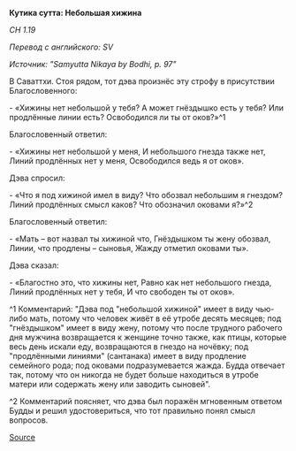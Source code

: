 **Кутика сутта: Небольшая хижина**

_СН 1\.19_

_Перевод с английского: SV_

_Источник: "Samyutta Nikaya by Bodhi, p\. 97"_

В Саваттхи\. Стоя рядом, тот дэва произнёс эту строфу в присутствии Благословенного:

\- «Хижины нет небольшой у тебя? А может гнёздышко есть у тебя? Или продлённые линии есть? Освободился ли ты от оков?»^1

Благословенный ответил:

\- «Хижины нет небольшой у меня, И небольшого гнезда также нет, Линий продлённых нет у меня, Освободился ведь я от оков»\.

Дэва спросил:

\- «Что я под хижиной имел в виду? Что обозвал небольшим я гнездом? Линий продлённых смысл каков? Что обозначил оковами я?»^2

Благословенный ответил:

\- «Мать – вот назвал ты хижиной что, Гнёздышком ты жену обозвал, Линии, что продлены – сыновья, Жажду отметил оковами ты»\.

Дэва сказал:

\- «Благостно это, что хижины нет, Равно как нет небольшого гнезда, Линий продлённых нет у тебя, И что свободен ты от оков»\.

^1 Комментарий: "Дэва под "небольшой хижиной" имеет в виду чью\-либо мать, потому что человек живёт в её утробе десять месяцев; под "гнёздышком" имеет в виду жену, потому что после трудного рабочего дня мужчина возвращается к женщине точно также, как птицы, которые весь день искали еду, возвращаются в гнездо на ночёвку; под "продлёнными линиями" \(сантанака\) имеет в виду продление семейного рода; под оковами подразумевается жажда\. Будда отвечает так, потому что он никогда не будет больше находиться в утробе матери или содержать жену или заводить сыновей"\.

^2 Комментарий поясняет, что дэва был поражён мгновенным ответом Будды и решил удостовериться, что тот правильно понял смысл вопросов\.

[Source](https://www\.theravada\.ru/Teaching/Canon/Suttanta/Texts/sn1_19\-kutika\-sutta\-sv\.htm)